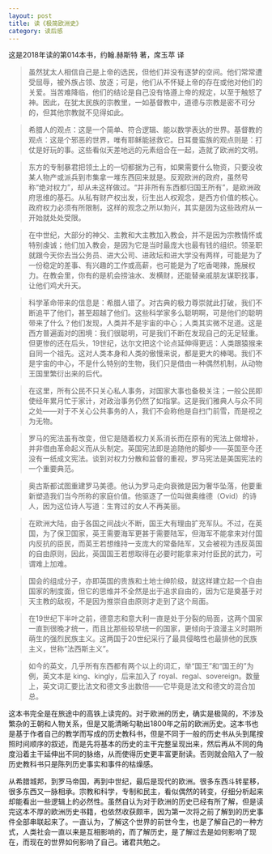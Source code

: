 ```yaml
---
layout: post
title: 读《极简欧洲史》
category: 读后感
---
```

这是2018年读的第014本书，约翰.赫斯特 著，席玉苹 译

>虽然犹太人相信自己是上帝的选民，但他们并没有逐梦的空间。他们常常遭受屈辱，被外族占领、放逐；可是，他们从不怀疑上帝的存在或他对他们的关爱。当苦难降临，他们的结论是自己没有恪遵上帝的规定，以至于触怒了神。因此，在犹太民族的宗教里，一如基督教中，道德与宗教是密不可分的，但其他宗教就不见得如此。

>希腊人的观点：这是一个简单、符合逻辑、能以数学表达的世界。基督教的观点：这是个邪恶的世界，唯有耶稣能拯救它。日耳曼蛮族的观点则是：打仗是好玩的事。这些看似天差地远的元素组合在一起，造就了欧洲的文明。

>东方的专制暴君把领土上的一切都据为己有，如果需要什么物资，只要没收某人物产或派兵到市集拿一堆东西回来就是。反观欧洲的政府，虽然号称“绝对权力”，却从未这样做过。“并非所有东西都归国王所有”，是欧洲政府思维的基石。从私有财产权出发，衍生出人权观念，是西方价值的核心。政府权力必须有所限制，这样的观念之所以勃兴，其实是因为这些政府从一开始就处处受限。

>在中世纪，大部分的神父、主教和大主教加入教会，并不是因为宗教情怀或特别虔诚；他们加入教会，是因为它是当时最庞大也最有钱的组织。领圣职就跟今天你去当公务员、进大公司、进政坛和进大学没有两样，可能是为了一份稳定的差事、有兴趣的工作或高薪，也可能是为了吃香喝辣，施展权力。在教会里，你有的是机会捞油水、发横财，还能替亲戚朋友谋职找事，让他们鸡犬升天。

>科学革命带来的信息是：希腊人错了。对古典的极力尊崇就此打破，我们不断追平了他们，甚至超越了他们。这些科学家多么聪明啊，可是他们的聪明带来了什么？他们发现，人类并不是宇宙的中心；人类其实微不足道。这是西方普遍面对的困境：我们很聪明，可是我们不断在发现自己的无足轻重。但更惨的还在后头，19世纪，达尔文把这个论点延伸得更远：人类跟猿猴来自同一个祖先。这对人类本身和人类的傲慢来说，都是更大的棒喝。我们不是宇宙的中心，不是什么特别的生物，我们只是借由一种偶然机制，从动物王国里繁衍出来的后代。

>在这里，所有公民不只关心私人事务，对国家大事也备极关注；一般公民即使经年累月忙于家计，对政治事务仍然了如指掌。这是我们雅典人与众不同之处——对于不关心公共事务的人，我们不会称他是自扫门前雪，而是视之为无物。

>罗马的宪法虽有改变，但它是随着权力关系消长而在原有的宪法上做增补，并非借由革命起义而从头制定。英国宪法即是追随他的脚步——英国至今还没有一纸成文宪法。谈到对权力分散和监督的重视，罗马宪法是美国宪法的一个重要典范。

>奥古斯都试图重建罗马美德。他认为罗马走向衰微是因为奢华坠落，他要重新塑造我们当今所称的家庭价值。他驱逐了一位叫做奥维德（Ovid）的诗人，因为这位诗人写道：生育过的女人不再美丽。

>在欧洲大陆，由于各国之间战火不断，国王大有理由扩充军队。不过，在英国，为了保卫国家，英王需要海军更甚于需要陆军，但海军不能拿来对付国内反抗的臣民，而英王若想维持一支庞大的常备陆军，又会被视为违反英国的自由原则，因此，英国国王若想取得在必要时能拿来对付臣民的武力，可谓难上加难。

>国会的组成分子，亦即英国的贵族和土地士绅阶级，就这样建立起一个自由国家的制度面，但它的思维并不全然是出于追求自由的，因为它是奠基于对天主教的敌视，不是因为推崇自由原则才走到了这个局面。

>在19世纪下半叶之前，德意志和意大利一直是处于分裂的局面，这两个国家一直到很晚才统一，而且比那些较早统一的国家，更倾向于浪漫主义时期所萌生的强烈民族主义。这两国于20世纪采行了最具侵略性也最排他的民族主义，世称“法西斯主义”。

>如今的英文，几乎所有东西都有两个以上的词汇，举“国王”和“国王的”为例，英文本是 king、kingly，后来加入了 royal、regal、sovereign。数量上，英文词汇要比法文和德文多出数倍——它毕竟是法文和德文的混合加总。

这本书完全是在旅途中的高铁上读完的。对于欧洲的历史，确实是极简的，不涉及繁杂的王朝和人物关系，但是又能清晰勾勒出1800年之前的欧洲历史。这本书也是基于作者自己的教学而写成的历史教科书，但是不同于一般的历史书从头到尾按照时间顺序的叙述，而是先将基本的历史的主干完整呈现出来，然后再从不同的角度沿着主干延伸出不同的脉络，从而使得历史更丰富更耐读。否则就会陷入了一般历史教科书只是陈列历史事实和事件的枯燥感。

从希腊城邦，到罗马帝国，再到中世纪，最后是现代的欧洲。很多东西斗转星移，很多东西又一脉相承。宗教和科学，专制和民主，看似偶然的转变，仔细分析起来却能看出一些逻辑上的必然性。虽然自认为对于欧洲的历史已经有所了解，但是读完这本不厚的欧洲历史书籍，也依然收获颇丰，因为第一次将之前了解到的历史事件全部串联起来了。一直认为，了解这个世界的前世今生，也是了解自己的一种方式，人类社会一直以来是互相影响的，而了解历史，是了解过去是如何影响了现在，而现在的世界如何影响了自己。诸君共勉之。